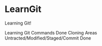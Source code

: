 # LearnGit
Learning Git!

Learning Git Commands
  Done Cloning
  Areas Untracted/Modified/Staged/Commit Done
  
